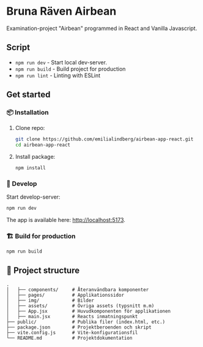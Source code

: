 # Bruna Räven Airbean

Examination-project "Airbean" programmed in React and Vanilla Javascript.

## Script

- `npm run dev` - Start local dev-server.
- `npm run build` - Build project for production
- `npm run lint` - Linting with ESLint

## Get started

### 📦 Installation

1. Clone repo:
   ```sh
   git clone https://github.com/emilialindberg/airbean-app-react.git
   cd airbean-app-react
   ```
2. Install package:
   ```sh
   npm install
   ```

### 🔧 Develop

Start develop-server:
```sh
npm run dev
```
The app is available here: [http://localhost:5173](http://localhost:5173).

### 🏗️ Build for production

```sh
npm run build
```
## 📂 Project structure
```
.
│   ├── components/     # Återanvändbara komponenter
│   ├── pages/          # Applikationssidor
│   ├── img/            # Bilder
│   ├── assets/         # Övriga assets (typsnitt m.m)
│   ├── App.jsx         # Huvudkomponenten för applikationen
│   ├── main.jsx        # Reacts inmatningspunkt
├── public/             # Publika filer (index.html, etc.)
├── package.json        # Projektberoenden och skript
├── vite.config.js      # Vite-konfigurationsfil
└── README.md           # Projektdokumentation
```








